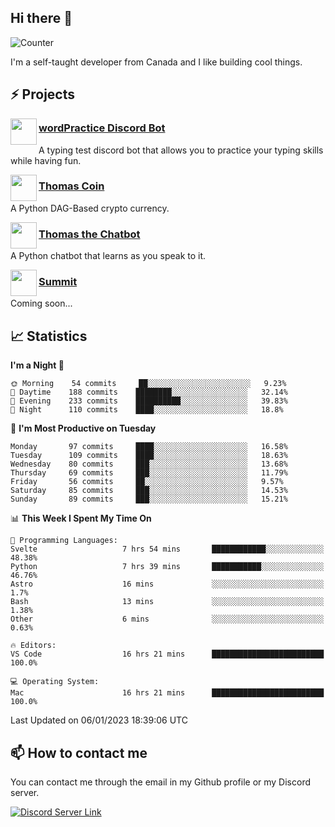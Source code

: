 <h2>Hi there 👋</h2>

![Counter](https://komarev.com/ghpvc/?username=principle105)

<p>I'm a self-taught developer from Canada and I like building cool things.</p>

<h2>⚡ Projects</h2>

<img align="left" src="https://i.imgur.com/BIzs17V.png" width="42" height="42" />
<h3><a target="_blank" href="http://wordpractice.principle.sh/">wordPractice Discord Bot</a></h3>
<p>A typing test discord bot that allows you to practice your typing skills while having fun.</p>

<img align="left" src="https://i.imgur.com/4FdQpgN.png" width="42" height="42" />
<h3><a href="https://github.com/principle105/thomas-coin">Thomas Coin</a></h3>
<p>A Python DAG-Based crypto currency.</p>

<img align="left" src="https://i.imgur.com/hA9YF2s.png" width="42" height="42" />
<h3><a href="https://github.com/principle105/thomasthechatbot">Thomas the Chatbot</a></h3>
<p>A Python chatbot that learns as you speak to it.</p>

<img align="left" src="https://i.imgur.com/Ly8Atho.png" width="42" height="42" />
<h3><a href="http://summit.sh/">Summit</a></h3>
<p>Coming soon...</p>

<h2>📈 Statistics</h2>

<!--START_SECTION:waka-->
**I'm a Night 🦉** 

```text
🌞 Morning    54 commits     ██░░░░░░░░░░░░░░░░░░░░░░░   9.23% 
🌆 Daytime    188 commits    ████████░░░░░░░░░░░░░░░░░   32.14% 
🌃 Evening    233 commits    ██████████░░░░░░░░░░░░░░░   39.83% 
🌙 Night      110 commits    ████░░░░░░░░░░░░░░░░░░░░░   18.8%

```
📅 **I'm Most Productive on Tuesday** 

```text
Monday       97 commits     ████░░░░░░░░░░░░░░░░░░░░░   16.58% 
Tuesday      109 commits    ████░░░░░░░░░░░░░░░░░░░░░   18.63% 
Wednesday    80 commits     ███░░░░░░░░░░░░░░░░░░░░░░   13.68% 
Thursday     69 commits     ███░░░░░░░░░░░░░░░░░░░░░░   11.79% 
Friday       56 commits     ██░░░░░░░░░░░░░░░░░░░░░░░   9.57% 
Saturday     85 commits     ███░░░░░░░░░░░░░░░░░░░░░░   14.53% 
Sunday       89 commits     ███░░░░░░░░░░░░░░░░░░░░░░   15.21%

```


📊 **This Week I Spent My Time On** 

```text
💬 Programming Languages: 
Svelte                   7 hrs 54 mins       ████████████░░░░░░░░░░░░░   48.38% 
Python                   7 hrs 39 mins       ███████████░░░░░░░░░░░░░░   46.76% 
Astro                    16 mins             ░░░░░░░░░░░░░░░░░░░░░░░░░   1.7% 
Bash                     13 mins             ░░░░░░░░░░░░░░░░░░░░░░░░░   1.38% 
Other                    6 mins              ░░░░░░░░░░░░░░░░░░░░░░░░░   0.63%

🔥 Editors: 
VS Code                  16 hrs 21 mins      █████████████████████████   100.0%

💻 Operating System: 
Mac                      16 hrs 21 mins      █████████████████████████   100.0%

```


 Last Updated on 06/01/2023 18:39:06 UTC
<!--END_SECTION:waka-->

<h2>📫 How to contact me</h2>

You can contact me through the email in my Github profile or my Discord server.

[![Discord Server Link](https://dcbadge.vercel.app/api/server/DHnk46C)](https://discord.gg/DHnk46C)

